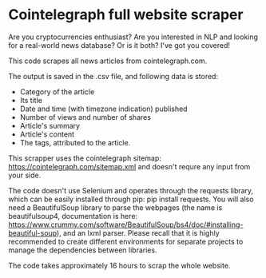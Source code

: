 # Cointelegraph full website scraper 

Are you cryptocurrencies enthusiast? 
Are you interested in NLP and looking for a real-world news database? 
Or is it both? 
I've got you covered! 

This code scrapes all news articles from cointelegraph.com. 

The output is saved in the .csv file, and following data is stored: 
- Category of the article
- Its title
- Date and time (with timezone indication) published
- Number of views and number of shares
- Article's summary
- Article's content
- The tags, attributed to the article. 

This scrapper uses the cointelegraph sitemap: https://cointelegraph.com/sitemap.xml and doesn't requre any input from your side.

The code doesn't use Selenium and operates through the requests library, which can be easily installed through pip: pip install requests. 
You will also need a BeautifulSoup library to parse the webpages (the name is beautifulsoup4, documentation is here: https://www.crummy.com/software/BeautifulSoup/bs4/doc/#installing-beautiful-soup), 
and an lxml parser. Please recall that it is highly recommended to create different environments for separate projects to manage the dependencies between libraries. 

The code takes approximately 16 hours to scrap the whole website. 
